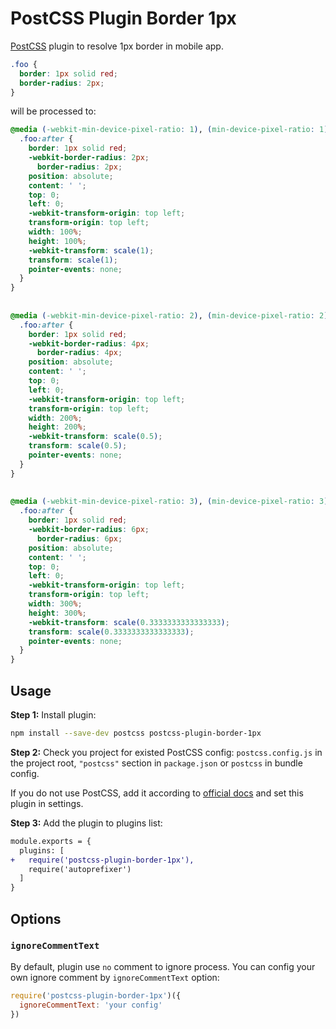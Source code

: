 # PostCSS Plugin Border 1px

[PostCSS] plugin to resolve 1px border in mobile app.

[PostCSS]: https://github.com/postcss/postcss

```css
.foo {
  border: 1px solid red;
  border-radius: 2px;
}
```
will be processed to:

```css
@media (-webkit-min-device-pixel-ratio: 1), (min-device-pixel-ratio: 1) {
  .foo:after {
    border: 1px solid red;
    -webkit-border-radius: 2px;
	  border-radius: 2px;
    position: absolute;
    content: ' ';
    top: 0;
    left: 0;
    -webkit-transform-origin: top left;
    transform-origin: top left;
    width: 100%;
    height: 100%;
    -webkit-transform: scale(1);
    transform: scale(1);
    pointer-events: none;
  }
}
  
  
@media (-webkit-min-device-pixel-ratio: 2), (min-device-pixel-ratio: 2) {
  .foo:after {
    border: 1px solid red;
    -webkit-border-radius: 4px;
	  border-radius: 4px;
    position: absolute;
    content: ' ';
    top: 0;
    left: 0;
    -webkit-transform-origin: top left;
    transform-origin: top left;
    width: 200%;
    height: 200%;
    -webkit-transform: scale(0.5);
    transform: scale(0.5);
    pointer-events: none;
  }
}
  
  
@media (-webkit-min-device-pixel-ratio: 3), (min-device-pixel-ratio: 3) {
  .foo:after {
    border: 1px solid red;
    -webkit-border-radius: 6px;
	  border-radius: 6px;
    position: absolute;
    content: ' ';
    top: 0;
    left: 0;
    -webkit-transform-origin: top left;
    transform-origin: top left;
    width: 300%;
    height: 300%;
    -webkit-transform: scale(0.3333333333333333);
    transform: scale(0.3333333333333333);
    pointer-events: none;
  }
}
```

## Usage

**Step 1:** Install plugin:

```sh
npm install --save-dev postcss postcss-plugin-border-1px
```

**Step 2:** Check you project for existed PostCSS config: `postcss.config.js`
in the project root, `"postcss"` section in `package.json`
or `postcss` in bundle config.

If you do not use PostCSS, add it according to [official docs]
and set this plugin in settings.

**Step 3:** Add the plugin to plugins list:

```diff
module.exports = {
  plugins: [
+   require('postcss-plugin-border-1px'),
    require('autoprefixer')
  ]
}
```

[official docs]: https://github.com/postcss/postcss#usage


## Options

### `ignoreCommentText`
By default, plugin use `no` comment to ignore process.
You can config your own ignore comment by `ignoreCommentText` option:

```js
require('postcss-plugin-border-1px')({
  ignoreCommentText: 'your config'
})
```
